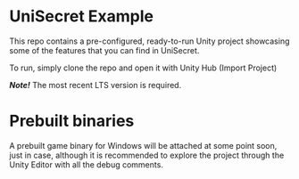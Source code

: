 # UniSecret Example

This repo contains a pre-configured, ready-to-run Unity project showcasing some of the features that you can find in UniSecret.

To run, simply clone the repo and open it with Unity Hub (Import Project)

***Note!*** The most recent LTS version is required.

# Prebuilt binaries

A prebuilt game binary for Windows will be attached at some point soon, just in case, although it is recommended to explore the project through the Unity Editor with all the debug comments.